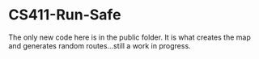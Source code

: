 # CS411-Run-Safe

The only new code here is in the public folder. It is what creates the  map and generates random routes...still a work in progress.
